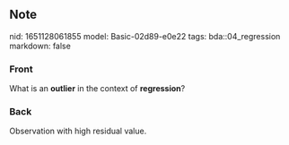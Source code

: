 ## Note
nid: 1651128061855
model: Basic-02d89-e0e22
tags: bda::04_regression
markdown: false

### Front
What is an <b>outlier</b> in the context of <b>regression</b>?

### Back
Observation with high residual value.
